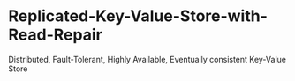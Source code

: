 # Replicated-Key-Value-Store-with-Read-Repair
Distributed, Fault-Tolerant, Highly Available, Eventually consistent Key-Value Store
